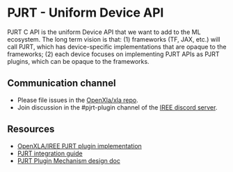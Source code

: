# PJRT - Uniform Device API

PJRT C API is the uniform Device API that we want to add to the ML ecosystem.
The long term vision is that: (1) frameworks (TF, JAX, etc.) will call PJRT,
which has device-specific implementations that are opaque to the frameworks; (2)
each device focuses on implementing PJRT APIs as PJRT plugins, which can be
opaque to the frameworks.

## Communication channel

*   Please file issues in the [OpenXla/xla repo](https://github.com/openxla/xla).
*   Join discussion in the #pjrt-plugin channel of the [IREE discord server](https://github.com/openxla/iree/#communication-channels).

## Resources

*   [OpenXLA/IREE PJRT plugin implementation](https://github.com/openxla/openxla-pjrt-plugin)
*   [PJRT integration guide](https://docs.google.com/document/d/1KV_p6aa-u5v_U71_SdtyBDdH-qncY-dUr47-wIUJQ_s/edit?resourcekey=0-mzaosg6Id0JLpEoT_O47LA#heading=h.xsz0btxjkdo3)
*   [PJRT Plugin Mechanism design doc](https://docs.google.com/document/d/1Qdptisz1tUPGn1qFAVgCV2omnfjN01zoQPwKLdlizas/edit)

